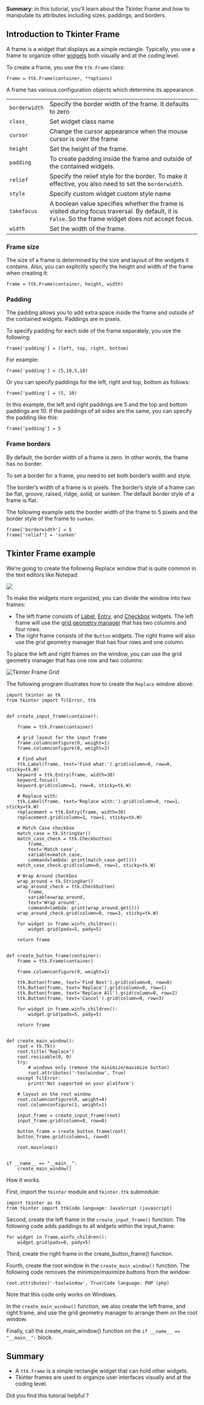 **Summary**: in this tutorial, you’ll learn about the Tkinter Frame and how to manipulate its attributes including sizes, paddings, and borders.

## Introduction to Tkinter Frame

A frame is a widget that displays as a simple rectangle. Typically, you use a frame to organize other [widgets](https://www.pythontutorial.net/tkinter/tkinter-ttk/) both visually and at the coding level.

To create a frame, you use the `ttk.Frame` class:

```
frame = ttk.Frame(container, **options)
```

A frame has various configuration objects which determine its appearance.

<table><tbody><tr><td><code>borderwidth</code></td><td>Specify the border width of the frame. It defaults to zero</td></tr><tr><td><code>class_</code></td><td>Set widget class name</td></tr><tr><td><code>cursor</code></td><td>Change the cursor appearance when the mouse cursor is over the frame</td></tr><tr><td><code>height</code></td><td>Set the height of the frame.</td></tr><tr><td><code>padding</code></td><td>To create padding inside the frame and outside of the contained widgets.</td></tr><tr><td><code>relief</code></td><td>Specify the relief style for the border. To make it effective, you also need to set the <code>borderwidth</code>.</td></tr><tr><td><code>style</code></td><td>Specify custom widget custom style name</td></tr><tr><td><code>takefocus</code></td><td>A boolean value specifies whether the frame is visited during focus traversal. By default, it is <code>False</code>. So the frame widget does not accept focus.</td></tr><tr><td><code>width</code></td><td>Set the width of the frame.</td></tr></tbody></table>

### Frame size

The size of a frame is determined by the size and layout of the widgets it contains. Also, you can explicitly specify the height and width of the frame when creating it:

```
frame = ttk.Frame(container, height, width)
```

### Padding

The padding allows you to add extra space inside the frame and outside of the contained widgets. Paddings are in pixels.

To specify padding for each side of the frame separately, you use the following:

```
frame['padding'] = (left, top, right, bottom)
```

For example:

```
frame['padding'] = (5,10,5,10)
```

Or you can specify paddings for the left, right and top, bottom as follows:

```
frame['padding'] = (5, 10)
```

In this example, the left and right paddings are 5 and the top and bottom paddings are 10. If the paddings of all sides are the same, you can specify the padding like this:

```
frame['padding'] = 5
```

### Frame borders

By default, the border width of a frame is zero. In other words, the frame has no border.

To set a border for a frame, you need to set both border’s width and style.

The border’s width of a frame is in pixels. The border’s style of a frame can be flat, groove, raised, ridge, solid, or sunken. The default border style of a frame is flat.

The following example sets the border width of the frame to 5 pixels and the border style of the frame to `sunken`.

```
frame['borderwidth'] = 5
frame['relief'] = 'sunken'
```

## Tkinter Frame example

We’re going to create the following Replace window that is quite common in the text editors like Notepad:

![](https://www.pythontutorial.net/wp-content/uploads/2021/01/Tkinter-Frame-Demo.png)

To make the widgets more organized, you can divide the window into two frames:

-   The left frame consists of [Label](https://www.pythontutorial.net/tkinter/tkinter-label/), [Entry](https://www.pythontutorial.net/tkinter/tkinter-entry/), and [Checkbox](https://www.pythontutorial.net/tkinter/tkinter-checkbox/) widgets. The left frame will use the [grid geometry manager](https://www.pythontutorial.net/tkinter/tkinter-grid/) that has two columns and four rows.
-   The right frame consists of the `Button` widgets. The right frame will also use the grid geometry manager that has four rows and one column.

To place the left and right frames on the window, you can use the grid geometry manager that has one row and two columns:

![Tkinter Frame Grid](https://www.pythontutorial.net/wp-content/uploads/2021/01/Tkinter-Frame-Grid.png)

The following program illustrates how to create the `Replace` window above:

```
import tkinter as tk
from tkinter import TclError, ttk


def create_input_frame(container):

    frame = ttk.Frame(container)

    # grid layout for the input frame
    frame.columnconfigure(0, weight=1)
    frame.columnconfigure(0, weight=3)

    # Find what
    ttk.Label(frame, text='Find what:').grid(column=0, row=0, sticky=tk.W)
    keyword = ttk.Entry(frame, width=30)
    keyword.focus()
    keyword.grid(column=1, row=0, sticky=tk.W)

    # Replace with:
    ttk.Label(frame, text='Replace with:').grid(column=0, row=1, sticky=tk.W)
    replacement = ttk.Entry(frame, width=30)
    replacement.grid(column=1, row=1, sticky=tk.W)

    # Match Case checkbox
    match_case = tk.StringVar()
    match_case_check = ttk.Checkbutton(
        frame,
        text='Match case',
        variable=match_case,
        command=lambda: print(match_case.get()))
    match_case_check.grid(column=0, row=2, sticky=tk.W)

    # Wrap Around checkbox
    wrap_around = tk.StringVar()
    wrap_around_check = ttk.Checkbutton(
        frame,
        variable=wrap_around,
        text='Wrap around',
        command=lambda: print(wrap_around.get()))
    wrap_around_check.grid(column=0, row=3, sticky=tk.W)

    for widget in frame.winfo_children():
        widget.grid(padx=5, pady=5)

    return frame


def create_button_frame(container):
    frame = ttk.Frame(container)

    frame.columnconfigure(0, weight=1)

    ttk.Button(frame, text='Find Next').grid(column=0, row=0)
    ttk.Button(frame, text='Replace').grid(column=0, row=1)
    ttk.Button(frame, text='Replace All').grid(column=0, row=2)
    ttk.Button(frame, text='Cancel').grid(column=0, row=3)

    for widget in frame.winfo_children():
        widget.grid(padx=5, pady=5)

    return frame


def create_main_window():
    root = tk.Tk()
    root.title('Replace')
    root.resizable(0, 0)
    try:
        # windows only (remove the minimize/maximize button)
        root.attributes('-toolwindow', True)
    except TclError:
        print('Not supported on your platform')

    # layout on the root window
    root.columnconfigure(0, weight=4)
    root.columnconfigure(1, weight=1)

    input_frame = create_input_frame(root)
    input_frame.grid(column=0, row=0)

    button_frame = create_button_frame(root)
    button_frame.grid(column=1, row=0)

    root.mainloop()


if __name__ == "__main__":
    create_main_window()

```

How it works.

First, import the `tkinter` module and `tkinter.ttk` submodule:

```
import tkinter as tk
from tkinter import ttkCode language: JavaScript (javascript)
```

Second, create the left frame in the `create_input_frame()` function. The following code adds paddings to all widgets within the input\_frame:

```
for widget in frame.winfo_children():
    widget.grid(padx=0, pady=5)
```

Third, create the right frame in the create\_button\_frame() function.

Fourth, create the root window in the `create_main_window()` function. The following code removes the minimize/maximize buttons from the window:

```
root.attributes('-toolwindow', True)Code language: PHP (php)
```

Note that this code only works on Windows.

In the `create_main_window()` function, we also create the left frame, and right frame, and use the grid geometry manager to arrange them on the root window.

Finally, call the create\_main\_window() function on the `if __name__ == "__main__":` block.

## Summary

-   A `ttk.Frame` is a simple rectangle widget that can hold other widgets.
-   Tkinter frames are used to organize user interfaces visually and at the coding level.

Did you find this tutorial helpful ?